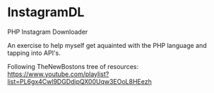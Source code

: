 InstagramDL
===========

PHP Instagram Downloader


An exercise to help myself get aquainted with the PHP language and tapping into API's.

Following TheNewBostons tree of resources: https://www.youtube.com/playlist?list=PL6gx4Cwl9DGDdipQX00Uqw3EOoL8HEezh
